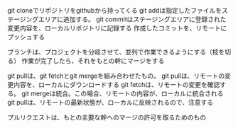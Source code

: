 git cloneでリポジトリをgithubから持ってくる
git addは指定したファイルをステージングエリアに追加する。
git commitはステージングエリアに登録された変更内容を、ローカルリポジトリに記録する
作成したコミットを、リモートにプッシュする

ブランチは、プロジェクトを分岐させて、並列で作業できるようにする（枝を切る）
作業が完了したら、それをもとの幹にマージをする

git pullは、git fetchとgit mergeを組み合わせたもの。
git pullは、リモートの変更内容を、ローカルにダウンロードする
git fetchは、リモートの変更を確認する。
git mergeは統合。この場合、リモートの内容が、ローカルに統合される
git pullは、リモートの最新状態が、ローカルに反映されるので、注意する


プルリクエストは、もとの主要な幹へのマージの許可を取るためのもの
